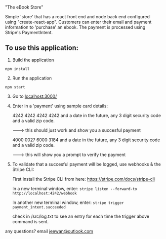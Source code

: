 "The eBook Store"

Simple 'store' that has a react front end and node back end configured using "create-react-app". Customers can enter their email and payment information to 'purchase' an ebook. The payment is processed using Stripe's PaymentIntent.

## To use this application:

1. Build the application

```npm install```

 2. Run the application

```npm start```

3. Go to [localhost:3000/](localhost:3000/)

4. Enter in a 'payment' using sample card details:

    4242 4242 4242 4242 and a date in the future, any 3 digit security code and a valid zip code.

    ---> this should just work and show you a succesful payment

    4000 0027 6000 3184  and a date in the future, any 3 digit security code and a valid zip code.

    ---> this will show you a prompt to verify the payment

5. To validate that a succesful payment will be logged, use webhooks & the Stripe CLI:

    First install the Stripe CLI from here: https://stripe.com/docs/stripe-cli

    In a new terminal window, enter: ```stripe listen --forward-to http://localhost:4242/webhook```

    In another new terminal window, enter: ```stripe trigger payment_intent.succeeded```

    check in /src/log.txt to see an entry for each time the trigger above command is sent.

any questions? email jeewan@outlook.com
